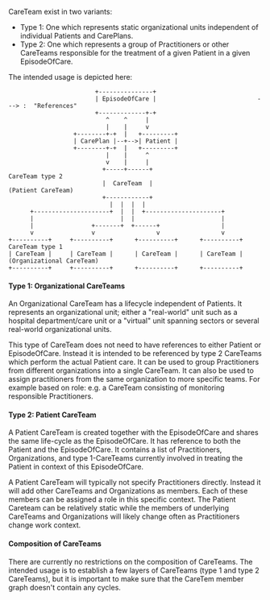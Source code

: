 CareTeam exist in two variants:
- Type 1: One which represents static organizational units independent of individual Patients and CarePlans.
- Type 2: One which represents a group of Practitioners or other CareTeams responsible for the treatment of a given Patient in a given EpisodeOfCare. 

The intended usage is depicted here:

```ditaa
                        +---------------+
                        | EpisodeOfCare |                            ---> :  "References"
                        +-------------+-+
                           ^    ^     |
                           |    |     v
                  +--------+-+  |   +---------+     
                  | CarePlan |--+-->| Patient |
                  +--------+-+  |   +---------+
                           |    |     ^
                           v    |     | 
                          +-----+------+                              CareTeam type 2
                          |  CareTeam  |                              (Patient CareTeam)
                          +------------+
                            |  |  |  |
      +---------------------+  |  |  +---------------------+
      |                        |  |                        | 
      |                +-------+  +------+                 |
      v                v                 v                 v
+----------+     +----------+      +----------+      +----------+     CareTeam type 1
| CareTeam |     | CareTeam |      | CareTeam |      | CareTeam |     (Organizational CareTeam)
+----------+     +----------+      +----------+      +----------+ 
```

#### Type 1: Organizational CareTeams
An Organizational CareTeam has a lifecycle independent of Patients. It represents an organizational unit; either
a "real-world" unit such as a hospital department/care unit or a "virtual" unit spanning sectors or several real-world 
organizational units.

This type of CareTeam does not need to have references to either Patient or EpisodeOfCare.
Instead it is intended to be referenced by type 2 CareTeams which perform the actual Patient care.
It can be used to group Practitioners from different organizations into a single CareTeam.
It can also be used to assign practitioners from the same organization to more specific teams. For example based on role: e.g. a CareTeam consisting of  monitoring responsible Practitioners.

#### Type 2: Patient CareTeam
A Patient CareTeam is created together with the EpisodeOfCare and shares the same life-cycle as the EpisodeOfCare.
It has reference to both the Patient and the EpisodeOfCare. It contains a list of Practitioners, Organizations, and type 1-CareTeams currently involved in treating the Patient in context of this EpisodeOfCare.

A Patient CareTeam will typically not specify Practitioners directly. Instead it will add other CareTeams and Organizations as members. Each of these members can be assigned a role in this specific context. The Patient Careteam can be relatively static while the members of underlying CareTeams and Organizations will likely change often as Practitioners change work context.

#### Composition of CareTeams
There are currently no restrictions on the composition of CareTeams. 
The intended usage is to establish a few layers of CareTeams (type 1 and type 2 CareTeams), but it is important to make sure that the CareTem member graph doesn't contain any cycles.
